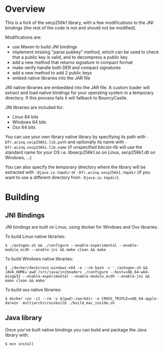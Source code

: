 # Overview

This is a fork of the secp256k1 library, with a few modifications to the JNI bindings (the rest of the code is not and should not be modified).

Modifications are:
- use Maven to build JNI bindings
- implement missing "parse pubkey" method, which can be used to check that a public key is valid, and to decompress a public key
- add a new method that returns signature in compact format
- make verify handle both DER and compact signatures
- add a new method to add 2 public keys
- embed native libraries into the JAR file

JNI native libraries are embedded into the JAR file. A custom loader will extract and load native bindings for your operating system
in a temporary directory. If this process fails it will fallback to BouncyCastle.

JNI libraries are included for:
- Linux 64 bits
- Windows 64 bits
- Osx 64 bits

You can use your own library native library by specifying its path with `-Dfr.acinq.secp256k1.lib.path` and optionally its name with `-Dfr.acinq.secp256k1.lib.name` (if unspecified
bitcoin-lib will use the standard name for your OS i.e. libsecp256k1.so on Linux, secp256k1.dll on Windows, ...)

You can also specify the temporary directory where the library will be extracted with `-Djava.io.tmpdir` or `-Dfr.acinq.secp256k1.tmpdir` (if you want to use a different
directory from `-Djava.io.tmpdir`).

# Building

## JNI Bindings

JNI bindings are built on Linux, using docker for Windows and Osx libraries.

To build Linux native libraries:
```
$ ./autogen.sh && ./configure --enable-experimental --enable-module_ecdh --enable-jni && make clean && make
```

To build Windows native libraries:
```
$ ./docker/dockcross-windows-x64 -a --rm bash -c './autogen.sh && JAVA_HOME=`pwd`/src/java/jniheaders ./configure --host=x86_64-w64-mingw32 --enable-experimental --enable-module_ecdh --enable-jni && make clean && make'
```

To build oxs native libraries:
```
$ docker run -it --rm -v $(pwd):/workdir -e CROSS_TRIPLE=x86_64-apple-darwin  multiarch/crossbuild ./build_mac_inside.sh
```

## Java library

Once you've built native bindings you can build and package the Java library with:
```
$ mvn install
```
